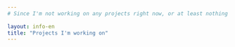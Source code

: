 ```yaml
---
# Since I'm not working on any projects right now, or at least nothing too interesting, this page will not be accesible
 
layout: info-en
title: "Projects I'm working on"
---
```

